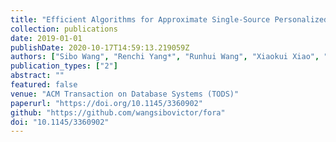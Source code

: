 ```yaml
---
title: "Efficient Algorithms for Approximate Single-Source Personalized PageRank Queries"
collection: publications
date: 2019-01-01
publishDate: 2020-10-17T14:59:13.219059Z
authors: ["Sibo Wang", "Renchi Yang*", "Runhui Wang", "Xiaokui Xiao", "Zhewei Wei", "Wenqing Lin", "Yin Yang", "Nan Tang"]
publication_types: ["2"]
abstract: ""
featured: false
venue: "ACM Transaction on Database Systems (TODS)"
paperurl: "https://doi.org/10.1145/3360902"
github: "https://github.com/wangsibovictor/fora"
doi: "10.1145/3360902"
---
```

